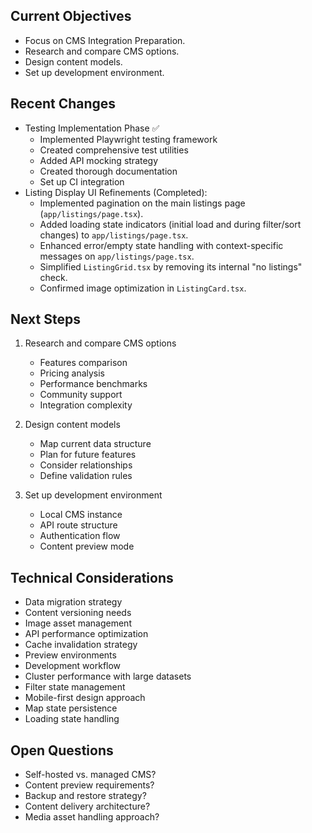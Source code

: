## Current Objectives

-   Focus on CMS Integration Preparation.
-   Research and compare CMS options.
-   Design content models.
-   Set up development environment.

## Recent Changes

-   Testing Implementation Phase ✅
    -   Implemented Playwright testing framework
    -   Created comprehensive test utilities
    -   Added API mocking strategy
    -   Created thorough documentation
    -   Set up CI integration
-   Listing Display UI Refinements (Completed):
    - Implemented pagination on the main listings page (`app/listings/page.tsx`).
    - Added loading state indicators (initial load and during filter/sort changes) to `app/listings/page.tsx`.
    - Enhanced error/empty state handling with context-specific messages on `app/listings/page.tsx`.
    - Simplified `ListingGrid.tsx` by removing its internal "no listings" check.
    - Confirmed image optimization in `ListingCard.tsx`.

## Next Steps

1.  Research and compare CMS options
    -   Features comparison
    -   Pricing analysis
    -   Performance benchmarks
    -   Community support
    -   Integration complexity

2.  Design content models
    -   Map current data structure
    -   Plan for future features
    -   Consider relationships
    -   Define validation rules

3.  Set up development environment
    -   Local CMS instance
    -   API route structure
    -   Authentication flow
    -   Content preview mode

## Technical Considerations

-   Data migration strategy
-   Content versioning needs
-   Image asset management
-   API performance optimization
-   Cache invalidation strategy
-   Preview environments
-   Development workflow
-   Cluster performance with large datasets
-   Filter state management
-   Mobile-first design approach
-   Map state persistence
-   Loading state handling

## Open Questions

-   Self-hosted vs. managed CMS?
-   Content preview requirements?
-   Backup and restore strategy?
-   Content delivery architecture?
-   Media asset handling approach?
